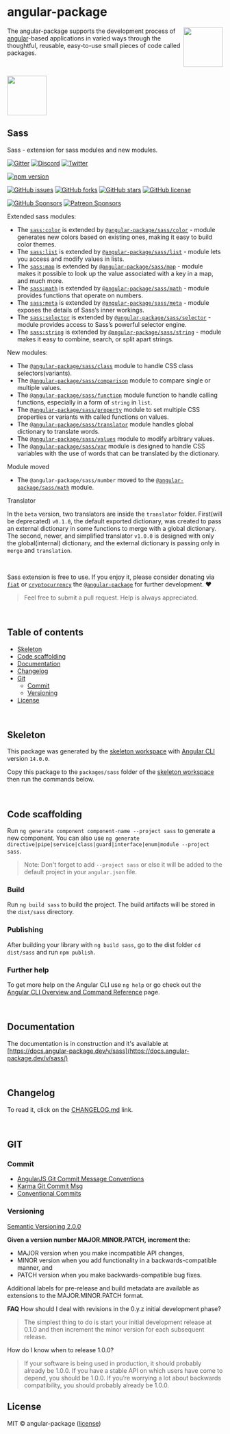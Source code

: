 # angular-package

<a href='https://angular-package.dev' target='_blank'>
  <img align="right"  width="92" height="92" src="https://avatars.githubusercontent.com/u/31412194?s=400&u=c9929aa36826318ccac8f7b84516e1ce3af7e21c&v=4" />
</a>

The angular-package supports the development process of [angular](https://angular.io)-based applications in varied ways through the thoughtful, reusable, easy-to-use small pieces of code called packages.

<br>

<a href="https://angular-package.github.io/sass"><img src="https://sass-lang.com/assets/img/logos/logo.svg" width="92" height="92" /></a>

## Sass

Sass - extension for sass modules and new modules.

[![Gitter][gitter-badge]][gitter-chat]
[![Discord][discord-badge]][discord-channel]
[![Twitter][twitter-badge]][twitter-follow]

<!-- npm badge -->
[![npm version][sass-npm-badge-svg]][sass-npm-badge]

<!-- GitHub badges -->
[![GitHub issues][sass-badge-issues]][sass-issues]
[![GitHub forks][sass-badge-forks]][sass-forks]
[![GitHub stars][sass-badge-stars]][sass-stars]
[![GitHub license][sass-badge-license]][sass-license]

<!-- Sponsors -->
[![GitHub Sponsors][github-badge-sponsor]][github-sponsor-link]
[![Patreon Sponsors][patreon-badge]][patreon-link]

Extended sass modules:

* The [`sass:color`](https://sass-lang.com/documentation/modules/color/) is extended by [`@angular-package/sass/color`](https://docs.angular-package.dev/v/sass/color/overview) - module generates new colors based on existing ones, making it easy to build color themes.
* The [`sass:list`](https://sass-lang.com/documentation/modules/list/) is extended by [`@angular-package/sass/list`](https://docs.angular-package.dev/v/sass/list/overview) - module lets you access and modify values in lists.
* The [`sass:map`](https://sass-lang.com/documentation/modules/map/) is extended by [`@angular-package/sass/map`](https://docs.angular-package.dev/v/sass/map/overview) - module makes it possible to look up the value associated with a key in a map, and much more.
* The [`sass:math`](https://sass-lang.com/documentation/modules/math/) is extended by [`@angular-package/sass/math`](https://docs.angular-package.dev/v/sass/math/overview) - module provides functions that operate on numbers.
* The [`sass:meta`](https://sass-lang.com/documentation/modules/meta/) is extended by [`@angular-package/sass/meta`](https://docs.angular-package.dev/v/sass/meta/overview) - module exposes the details of Sass’s inner workings.
* The [`sass:selector`](https://sass-lang.com/documentation/modules/selector/) is extended by [`@angular-package/sass/selector`](https://docs.angular-package.dev/v/sass/selector/overview) - module provides access to Sass’s powerful selector engine.
* The [`sass:string`](https://sass-lang.com/documentation/modules/string/) is extended by [`@angular-package/sass/string`](https://docs.angular-package.dev/v/sass/string/overview) - module makes it easy to combine, search, or split apart strings.

New modules:

* The [`@angular-package/sass/class`](https://docs.angular-package.dev/v/sass/class/overview) module to handle CSS class selectors(variants).
* The [`@angular-package/sass/comparison`](https://docs.angular-package.dev/v/sass/comparison/overview) module to compare single or multiple values.
* The [`@angular-package/sass/function`](https://docs.angular-package.dev/v/sass/function/overview) module function to handle calling functions, especially in a form of `string` in `list`.
* The [`@angular-package/sass/property`](https://docs.angular-package.dev/v/sass/property/overview) module to set multiple CSS properties or variants with called functions on values.
* The [`@angular-package/sass/translator`](https://docs.angular-package.dev/v/sass/translator/overview) module handles global dictionary to translate words.
* The [`@angular-package/sass/values`](https://docs.angular-package.dev/v/sass/values/overview) module to modify arbitrary values.
* The [`@angular-package/sass/var`](https://docs.angular-package.dev/v/sass/var/overview) module is designed to handle CSS variables with the use of words that can be translated by the dictionary.

Module moved

* The `@angular-package/sass/number` moved to the [`@angular-package/sass/math`](https://docs.angular-package.dev/v/sass/math/overview) module.

Translator

In the `beta` version, two translators are inside the `translator` folder. First(will be deprecated) `v0.1.0`, the default exported dictionary, was created to pass an external dictionary in some functions to merge with a global dictionary.
The second, newer, and simplified translator `v1.0.0` is designed with only the global(internal) dictionary, and the external dictionary is passing only in `merge` and `translation`.

<br>

Sass extension is free to use. If you enjoy it, please consider donating via [`fiat`](https://docs.angular-package.dev/donate/usd-fiat) or [`cryptocurrency`](https://spectrecss.angular-package.dev/donate/thb-cryptocurrency) the [`@angular-package`](https://github.com/sponsors/angular-package) for further development. ♥  

> Feel free to submit a pull request. Help is always appreciated.

<br>

## Table of contents

* [Skeleton](#skeleton)
* [Code scaffolding](#code-scaffolding)
* [Documentation](#documentation)
* [Changelog](#changelog)
* [Git](#git)
  * [Commit](#commit)
  * [Versioning](#versioning)
* [License](#license)

<br>

## Skeleton

This package was generated by the [skeleton workspace][skeleton] with [Angular CLI](https://github.com/angular/angular-cli) version `14.0.0`.

Copy this package to the `packages/sass` folder of the [skeleton workspace][skeleton] then run the commands below.

<br>

## Code scaffolding

Run `ng generate component component-name --project sass` to generate a new component. You can also use `ng generate directive|pipe|service|class|guard|interface|enum|module --project sass`.
> Note: Don't forget to add `--project sass` or else it will be added to the default project in your `angular.json` file.

### Build

Run `ng build sass` to build the project. The build artifacts will be stored in the `dist/sass` directory.

### Publishing

After building your library with `ng build sass`, go to the dist folder `cd dist/sass` and run `npm publish`.

### Further help

To get more help on the Angular CLI use `ng help` or go check out the [Angular CLI Overview and Command Reference](https://angular.io/cli) page.

<br>

## Documentation

The documentation is in construction and it's available at [https://docs.angular-package.dev/v/sass](https://docs.angular-package.dev/v/sass/)

<br>

## Changelog

To read it, click on the [CHANGELOG.md](https://github.com/angular-package/sass/blob/master/CHANGELOG.md) link.

<br>

## GIT

### Commit

* [AngularJS Git Commit Message Conventions][git-commit-angular]
* [Karma Git Commit Msg][git-commit-karma]
* [Conventional Commits][git-commit-conventional]

### Versioning

[Semantic Versioning 2.0.0][git-semver]

**Given a version number MAJOR.MINOR.PATCH, increment the:**

* MAJOR version when you make incompatible API changes,
* MINOR version when you add functionality in a backwards-compatible manner, and
* PATCH version when you make backwards-compatible bug fixes.

Additional labels for pre-release and build metadata are available as extensions to the MAJOR.MINOR.PATCH format.

**FAQ**
How should I deal with revisions in the 0.y.z initial development phase?

> The simplest thing to do is start your initial development release at 0.1.0 and then increment the minor version for each subsequent release.

How do I know when to release 1.0.0?

> If your software is being used in production, it should probably already be 1.0.0. If you have a stable API on which users have come to depend, you should be 1.0.0. If you’re worrying a lot about backwards compatibility, you should probably already be 1.0.0.

## License

MIT © angular-package ([license][sass-license])

<!-- Funding -->
[github-badge-sponsor]: https://img.shields.io/static/v1?label=Sponsor&message=%E2%9D%A4&logo=GitHub&link=https://github.com/sponsors/angular-package
[github-sponsor-link]: https://github.com/sponsors/angular-package
[patreon-badge]: https://img.shields.io/endpoint.svg?url=https%3A%2F%2Fshieldsio-patreon.vercel.app%2Fapi%3Fusername%3Dangularpackage%26type%3Dpatrons&style=flat
[patreon-link]: https://patreon.com/angularpackage

[angulario]: https://angular.io
[skeleton]: https://github.com/angular-package/skeleton

<!-- Update status -->
[experimental]: https://img.shields.io/badge/-Experimental-orange
[fix]: https://img.shields.io/badge/-Fix-red
[new]: https://img.shields.io/badge/-eNw-green
[update]: https://img.shields.io/badge/-Update-red
[documentation]: https://img.shields.io/badge/-Documentation-informational
[demonstration]: https://img.shields.io/badge/-Demonstration-green

<!-- Discord -->
[discord-badge]: https://img.shields.io/discord/925168966098386944?style=social&logo=discord&label=Discord
[discord-channel]: https://discord.com/channels/925168966098386944

<!-- Gitter -->
[gitter-badge]: https://img.shields.io/gitter/room/angular-package/ap-sass?style=social&logo=gitter
[gitter-chat]: https://app.gitter.im/#/room/#ap-sass:gitter.im

<!-- Twitter -->
[twitter-badge]: https://img.shields.io/twitter/follow/angularpackage?label=%40angularpackage&style=social
[twitter-follow]: https://twitter.com/angularpackage

<!-- GIT -->
[git-semver]: http://semver.org/

<!-- GIT: commit -->
[git-commit-angular]: https://gist.github.com/stephenparish/9941e89d80e2bc58a153
[git-commit-karma]: http://karma-runner.github.io/0.10/dev/git-commit-msg.html
[git-commit-conventional]: https://www.conventionalcommits.org/en/v1.0.0/

<!-- This package: sass  -->
  <!-- GitHub: badges -->
  [sass-badge-issues]: https://img.shields.io/github/issues/angular-package/sass
  [sass-badge-forks]: https://img.shields.io/github/forks/angular-package/sass
  [sass-badge-stars]: https://img.shields.io/github/stars/angular-package/sass
  [sass-badge-license]: https://img.shields.io/github/license/angular-package/sass
  <!-- GitHub: badges links -->
  [sass-issues]: https://github.com/angular-package/sass/issues
  [sass-forks]: https://github.com/angular-package/sass/network
  [sass-license]: https://github.com/angular-package/sass/blob/master/LICENSE
  [sass-stars]: https://github.com/angular-package/sass/stargazers
<!-- This package -->
  [sass-github-changelog]: https://github.com/angular-package/sass/blob/main/CHANGELOG.md

<!-- Package: sass -->
  <!-- npm -->
  [sass-npm-badge-svg]: https://badge.fury.io/js/%40angular-package%2Fsass.svg
  [sass-npm-badge-png]: https://badge.fury.io/js/%40angular-package%2Fsass.png
  [sass-npm-badge]: https://badge.fury.io/js/%40angular-package%2Fsass
  [sass-npm-readme]: https://www.npmjs.com/package/@angular-package/sass#readme

  <!-- GitHub -->
  [sass-github-readme]: https://github.com/angular-package/sass#readme
